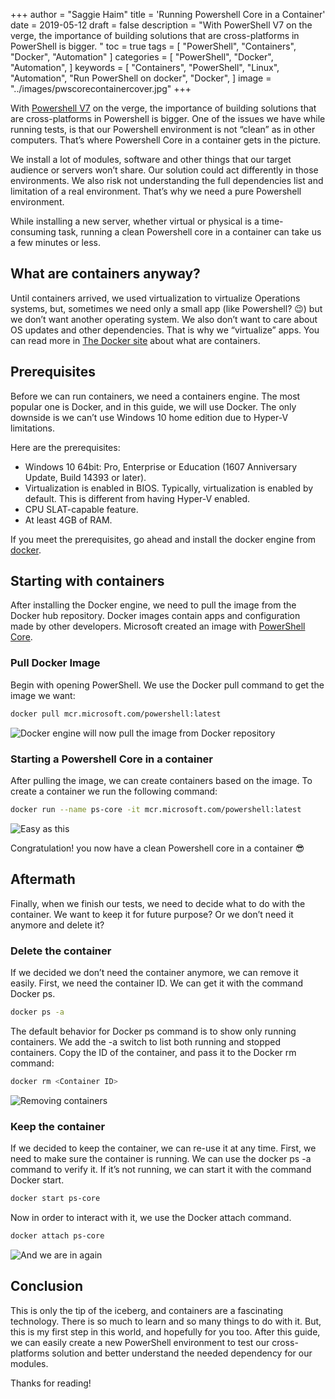 +++
author = "Saggie Haim"
title = 'Running Powershell Core in a Container'
date = 2019-05-12
draft = false
description = "With PowerShell V7 on the verge, the importance of building solutions that are cross-platforms in PowerShell is bigger. "
toc = true
tags = [
    "PowerShell",
    "Containers",
    "Docker",
    "Automation"
]
categories = [
    "PowerShell",
    "Docker",
    "Automation",
]
keywords = [
    "Containers",
    "PowerShell",
    "Linux",
    "Automation",
    "Run PowerShell on docker",
    "Docker",
]
image = "../images/pwscorecontainercover.jpg"
+++

With [Powershell V7](https://devblogs.microsoft.com/powershell/the-next-release-of-powershell-powershell-7/) on the verge, the importance of building solutions that are cross-platforms in Powershell is bigger.
One of the issues we have while running tests, is that our Powershell environment is not “clean” as in other computers.
That’s where Powershell Core in a container gets in the picture.

We install a lot of modules, software and other things that our target audience or servers won’t share.
Our solution could act differently in those environments. We also risk not understanding the full dependencies list and limitation of a real environment. That’s why we need a pure Powershell environment.

While installing a new server, whether virtual or physical is a time-consuming task, running a clean Powershell core in a container can take us a few minutes or less.

## What are containers anyway?

Until containers arrived, we used virtualization to virtualize Operations systems, but, sometimes we need only a small app (like Powershell? 😉) but we don’t want another operating system.
We also don’t want to care about OS updates and other dependencies.
That is why we “virtualize” apps. You can read more in [The Docker site](https://www.docker.com/resources/what-container) about what are containers.

## Prerequisites

Before we can run containers, we need a containers engine.
The most popular one is Docker, and in this guide, we will use Docker.
The only downside is we can’t use Windows 10 home edition due to Hyper-V limitations.

Here are the prerequisites:

- Windows 10 64bit: Pro, Enterprise or Education (1607 Anniversary Update, Build 14393 or later).
- Virtualization is enabled in BIOS. Typically, virtualization is enabled by default. This is different from having Hyper-V enabled.
- CPU SLAT-capable feature.
- At least 4GB of RAM.

If you meet the prerequisites, go ahead and install the docker engine from [docker](https://hub.docker.com/).

## Starting with containers

After installing the Docker engine, we need to pull the image from the Docker hub repository.
Docker images contain apps and configuration made by other developers.
Microsoft created an image with [PowerShell Core](https://hub.docker.com/_/microsoft-powershell).

### Pull Docker Image

Begin with opening PowerShell.
We use the Docker pull command to get the image we want:

```bash
docker pull mcr.microsoft.com/powershell:latest
```

![Docker engine will now pull the image from Docker repository](../images/image-pull.jpg  "PowerShell terminal running the Docker pull command")

### Starting a Powershell Core in a container

After pulling the image, we can create containers based on the image.
To create a container we run the following command:

```bash
docker run --name ps-core -it mcr.microsoft.com/powershell:latest
```

![Easy as this](../images/run-container.jpg  "PowerShell terminal running the Docker Run command")

Congratulation! you now have a clean Powershell core in a container 😎

## Aftermath

Finally, when we finish our tests, we need to decide what to do with the container.
We want to keep it for future purpose? Or we don’t need it anymore and delete it?

### Delete the container

If we decided we don’t need the container anymore, we can remove it easily.
First, we need the container ID. We can get it with the command Docker ps.

```bash
docker ps -a
```

The default behavior for Docker ps command is to show only running containers.
We add the -a switch to list both running and stopped containers.
Copy the ID of the container, and pass it to the Docker rm command:

```bash
docker rm <Container ID>
```

![Removing containers](../images/delete-container.jpg  "PowerShell terminal running the Docker rm command")

### Keep the container

If we decided to keep the container, we can re-use it at any time.
First, we need to make sure the container is running. We can use the docker ps -a command to verify it.
If it’s not running, we can start it with the command Docker start.

```bash
docker start ps-core
```

Now in order to interact with it, we use the Docker attach command.

```bash
docker attach ps-core
```

![And we are in again](../images/Container-attach-1.jpg  "PowerShell terminal running the Docker attach command")

## Conclusion

This is only the tip of the iceberg, and containers are a fascinating technology.
There is so much to learn and so many things to do with it.
But, this is my first step in this world, and hopefully for you too.
After this guide, we can easily create a new PowerShell environment to test our cross-platforms solution and better understand the needed dependency for our modules.

Thanks for reading!

